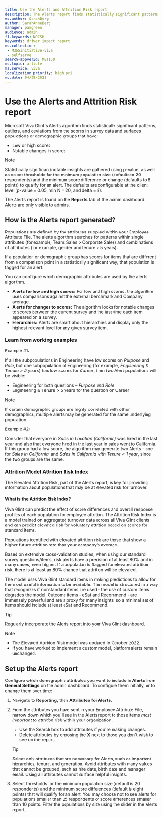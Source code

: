 ```yaml
---
title: Use the Alerts and Attrition Risk report
description: The Alerts report finds statistically significant patterns, outliers, and deviations from past scores to surface populations or demographic groups that have opportunities for improvement.
ms.author: SarahBerg
author: SarahAnneBerg
manager: pamgreen
audience: admin
f1.keywords: NOCSH
keywords: driver impact report
ms.collection: 
 - M365initiative-viva
 - selfserve
search-appverid: MET150
ms.topic: article
ms.service: viva
localization_priority: high pri
ms.date: 04/28/2023
---
```


# Use the Alerts and Attrition Risk report

Microsoft Viva Glint's Alerts algorithm finds statistically significant patterns, outliers, and deviations from the scores in survey data and surfaces populations or demographic groups that have:

- Low or high scores
- Notable changes in scores

>[!NOTE]
> Statistically significant/notable insights are gathered using p-value, as well as select thresholds for the minimum population size (defaults to 20 respondents) and the minimum score difference or change (defaults to 8 points) to qualify for an alert. The defaults are configurable at the client level (p-value = 0.05, min N = 20, and delta = 8).

The Alerts report is found on the **Reports** tab of the admin dashboard. Alerts are only visible to admins.

## How is the Alerts report generated?

Populations are defined by the attributes supplied within your Employee Attribute File. The alerts algorithm searches for patterns within single attributes (for example, Team: Sales > Corporate Sales) and combinations of attributes (for example, gender and tenure > 5 years).

If a population or demographic group has scores for items that are different from a comparison point in a statistically significant way, that population is tagged for an alert.

You can configure which demographic attributes are used by the alerts algorithm.

- **Alerts for low and high scores:** For low and high scores, the algorithm uses comparisons against the external benchmark and Company average.
- **Alerts for changes to scores:** The algorithm looks for notable changes to scores between the current survey and the last time each item appeared on a survey.
- **Hierarchies:** Alerts are smart about hierarchies and display only the highest relevant level for any given survey item.

### Learn from working examples

Example #1:

If all the subpopulations in Engineering have low scores on *Purpose* and *Role*, but one subpopulation of Engineering (for example, *Engineering & Tenure > 5 years*) has low scores for *Career*, then two Alert populations will be visible:

- Engineering for both questions – *Purpose and Role*
- Engineering & Tenure > 5 years for the question on Career

>[!NOTE]
> If certain demographic groups are highly correlated with other demographics, multiple alerts may be generated for the same underlying population.

Example #2:

Consider that everyone in *Sales in Location (California)* was hired in the last year and also that everyone hired in the last year in sales went to California. If this group had a low score, the algorithm may generate two Alerts - one for *Sales in California*, and *Sales in California with Tenure < 1 year*, since the two groups are the same.

### Attrition Model Attrition Risk Index

The Elevated Attrition Risk, part of the Alerts report, is key for providing information about populations that may be at elevated risk for turnover.

#### What is the Attrition Risk Index?

Viva Glint can predict the effect of score differences and overall response profiles of each population for employee attrition. The Attrition Risk Index is a model trained on aggregated turnover data across all Viva Glint clients and can predict elevated risk for voluntary attrition based on scores for standard items.

Populations identified with elevated attrition risk are those that show a higher future attrition rate than your company's average.

Based on extensive cross-validation studies, when using our standard survey questions/items, risk alerts have a precision of at least 80% and in many cases, even higher. If a population is flagged for elevated attrition risk, there is at least an 80% chance that attrition will be elevated.

The model uses Viva Glint standard items in making predictions to allow for the most useful information to be available. The model is structured in a way that recognizes if nonstandard items are used - the use of custom items degrades the model. Outcome items - eSat and Recommend - are immensely powerful and are a proxy for many insights, so a minimal set of items should include at least eSat and Recommend.

>[!TIP]
> Regularly incorporate the Alerts report into your Viva Glint dashboard.

>[!NOTE]
>
> - The Elevated Attrition Risk model was updated in October 2022.
> - If you have worked to implement a custom model, platform alerts remain unchanged.

## Set up the Alerts report

Configure which demographic attributes you want to include in **Alerts** from **General Settings** on the admin dashboard. To configure them initially, or to change them over time:

1. Navigate to **Reporting,** then **Attributes for Alerts.**
2. From the attributes you have sent in your Employee Attribute File, narrow down which you'll see in the Alerts report to those items *most important to attrition risk* within your organization.
    - Use the Search box to add attributes if you're making changes.
    - Delete attributes by choosing the **X** next to those you don't wish to see on the report.
     >[!TIP]
     >  Select only attributes that are necessary for Alerts, such as important hierarchies, tenure, and generation. Avoid attributes with many values that cannot be grouped, such as hire date, birth date and manager email. Using all attributes cannot surface helpful insights.

3. Select thresholds for the minimum population size (default is 20 respondents) and the minimum score differences (default is eight points) that will qualify for an alert. You may choose not to see alerts for populations smaller than 25 respondents or score differences smaller than 10 points. Filter the populations by size using the slider in the Alerts report.

